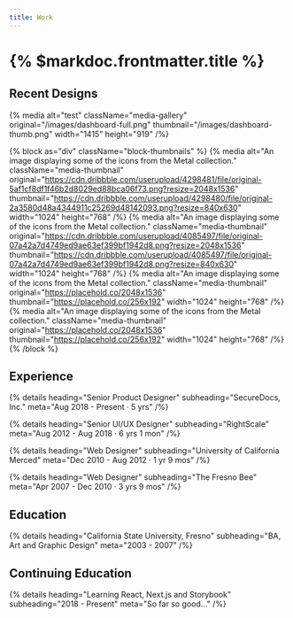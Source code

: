 ```yaml
---
title: Work
---
```


# {% $markdoc.frontmatter.title %}

## Recent Designs

{% media
  alt="test"
  className="media-gallery"
  original="/images/dashboard-full.png"
  thumbnail="/images/dashboard-thumb.png"
  width="1415"
  height="919"
/%}

{% block as="div" className="block-thumbnails" %}
{% media
  alt="An image displaying some of the icons from the Metal collection."
  className="media-thumbnail"
  original="https://cdn.dribbble.com/userupload/4298481/file/original-5af1cf8df1f46b2d8029ed88bca06f73.png?resize=2048x1536"
  thumbnail="https://cdn.dribbble.com/userupload/4298480/file/original-2a3580d48a4344911c25269d48142093.png?resize=840x630"
  width="1024"
  height="768"
/%}
{% media
  alt="An image displaying some of the icons from the Metal collection."
  className="media-thumbnail"
  original="https://cdn.dribbble.com/userupload/4085497/file/original-07a42a7d4749ed9ae63ef399bf1942d8.png?resize=2048x1536"
  thumbnail="https://cdn.dribbble.com/userupload/4085497/file/original-07a42a7d4749ed9ae63ef399bf1942d8.png?resize=840x630"
  width="1024"
  height="768"
/%}
{% media
  alt="An image displaying some of the icons from the Metal collection."
  className="media-thumbnail"
  original="https://placehold.co/2048x1536"
  thumbnail="https://placehold.co/256x192"
  width="1024"
  height="768"
/%}
{% media
  alt="An image displaying some of the icons from the Metal collection."
  className="media-thumbnail"
  original="https://placehold.co/2048x1536"
  thumbnail="https://placehold.co/256x192"
  width="1024"
  height="768"
/%}
{% /block %}

## Experience

{% details heading="Senior Product Designer" subheading="SecureDocs, Inc." meta="Aug 2018 - Present · 5 yrs" /%}

{% details heading="Senior UI/UX Designer" subheading="RightScale" meta="Aug 2012 - Aug 2018 · 6 yrs 1 mon" /%}

{% details heading="Web Designer" subheading="University of California Merced" meta="Dec 2010 - Aug 2012 · 1 yr 9 mos" /%}

{% details heading="Web Designer" subheading="The Fresno Bee" meta="Apr 2007 - Dec 2010 · 3 yrs 9 mos" /%}

## Education

{% details heading="California State University, Fresno" subheading="BA, Art and Graphic Design" meta="2003 - 2007" /%}

## Continuing Education

{% details heading="Learning React, Next.js and Storybook" subheading="2018 - Present" meta="So far so good..." /%}
